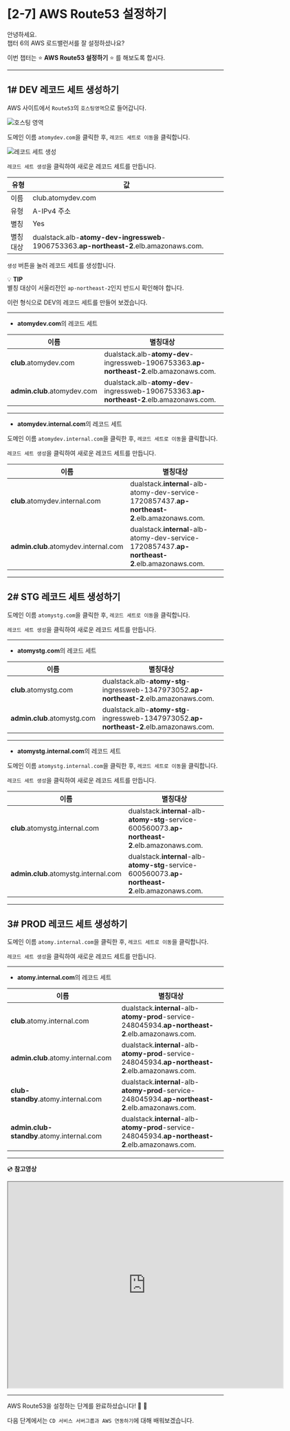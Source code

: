 # [2-7] AWS Route53 설정하기

안녕하세요.       
챕터 6의 AWS 로드밸런서를 잘 설정하셨나요?

이번 챕터는 :star: **AWS Route53 설정하기** :star: 를 해보도록 합시다.

---

## 1# DEV 레코드 세트 생성하기

AWS 사이트에서 `Route53`의 `호스팅영역`으로 들어갑니다.       

![호스팅 영역](https://user-images.githubusercontent.com/54167990/65492506-063fbf80-deec-11e9-9173-cbab32e0e9c2.png)

도메인 이름 `atomydev.com`을 클릭한 후, `레코드 세트로 이동`을 클릭합니다.

![레코드 세트 생성](https://user-images.githubusercontent.com/54167990/65496334-3c347200-def3-11e9-8e8c-67128ebdbd4f.png)

`레코드 세트 생성`을 클릭하여 새로운 레코드 세트를 만듭니다.

유형 | 값 
--- | ---
이름 | club.atomydev.com
유형 | A-IPv4 주소
별칭 | Yes
별칭 대상 | dualstack.alb-**atomy-dev-ingressweb**-1906753363.**ap-northeast-2**.elb.amazonaws.com.

`생성` 버튼을 눌러 레코드 세트를 생성합니다.

:bulb: **TIP**     
별칭 대상이 서울리전인 `ap-northeast-2`인지 반드시 확인해야 합니다.


이런 형식으로 DEV의 레코드 세트를 만들어 보겠습니다.

---

- **atomydev.com**의 레코드 세트

이름 | 별칭대상
--- | ---
**club**.atomydev.com | dualstack.alb-**atomy-dev**-ingressweb-1906753363.**ap-northeast-2**.elb.amazonaws.com.
**admin.club**.atomydev.com | dualstack.alb-**atomy-dev**-ingressweb-1906753363.**ap-northeast-2**.elb.amazonaws.com.

---

- **atomydev.internal.com**의 레코드 세트

도메인 이름 `atomydev.internal.com`을 클릭한 후, `레코드 세트로 이동`을 클릭합니다.   

`레코드 세트 생성`을 클릭하여 새로운 레코드 세트를 만듭니다.

이름 | 별칭대상
--- | ---
**club**.atomydev.internal.com | dualstack.**internal**-alb-atomy-dev-service-1720857437.**ap-northeast-2**.elb.amazonaws.com.
**admin.club**.atomydev.internal.com | dualstack.**internal**-alb-atomy-dev-service-1720857437.**ap-northeast-2**.elb.amazonaws.com.

---

## 2# STG 레코드 세트 생성하기

도메인 이름 `atomystg.com`을 클릭한 후, `레코드 세트로 이동`을 클릭합니다.

`레코드 세트 생성`을 클릭하여 새로운 레코드 세트를 만듭니다.

---

- **atomystg.com**의 레코드 세트

이름 | 별칭대상
--- | ---
**club**.atomystg.com | dualstack.alb-**atomy-stg**-ingressweb-1347973052.**ap-northeast-2**.elb.amazonaws.com.
**admin.club**.atomystg.com | dualstack.alb-**atomy-stg**-ingressweb-1347973052.**ap-northeast-2**.elb.amazonaws.com.

---

- **atomystg.internal.com**의 레코드 세트

도메인 이름 `atomystg.internal.com`을 클릭한 후, `레코드 세트로 이동`을 클릭합니다.

`레코드 세트 생성`을 클릭하여 새로운 레코드 세트를 만듭니다.

이름 | 별칭대상
--- | ---
**club**.atomystg.internal.com | dualstack.**internal**-alb-**atomy-stg**-service-600560073.**ap-northeast-2**.elb.amazonaws.com.
**admin.club**.atomystg.internal.com | dualstack.**internal**-alb-**atomy-stg**-service-600560073.**ap-northeast-2**.elb.amazonaws.com.

---

## 3# PROD 레코드 세트 생성하기

도메인 이름 `atomy.internal.com`을 클릭한 후, `레코드 세트로 이동`을 클릭합니다.

`레코드 세트 생성`을 클릭하여 새로운 레코드 세트를 만듭니다.

---

- **atomy.internal.com**의 레코드 세트

이름 | 별칭대상
--- | ---
**club**.atomy.internal.com | dualstack.**internal**-alb-**atomy-prod**-service-248045934.**ap-northeast-2**.elb.amazonaws.com.
**admin.club**.atomy.internal.com | dualstack.**internal**-alb-**atomy-prod**-service-248045934.**ap-northeast-2**.elb.amazonaws.com.
**club-standby**.atomy.internal.com | dualstack.**internal**-alb-**atomy-prod**-service-248045934.**ap-northeast-2**.elb.amazonaws.com.
**admin.club-standby**.atomy.internal.com | dualstack.**internal**-alb-**atomy-prod**-service-248045934.**ap-northeast-2**.elb.amazonaws.com.

---

:cd: **참고영상**

<iframe src="https://drive.google.com/file/d/19gyajMID2DO0gjcx4j3f6KkFCNHtYogM/preview" width="640" height="480"></iframe>

---

AWS Route53을 설정하는 단계를 완료하셨습니다! :clap: :clap:

다음 단계에서는 `CD 서비스 서버그룹과 AWS 연동하기`에 대해 배워보겠습니다.

